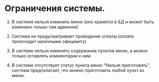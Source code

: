 # Ограничения системы.

1.	В системе нельзя изменять меню (оно хранятся в БД и может быть изменено только там админом)

2.	Система не предусматривает проведение оплаты (оплата происходит наличными официанту)

3.	В системе нельзя изменять содержание пунктов меню, а можно только оставлять комментарии к ним

4.	В системе отсутствует статус пункта меню “Нельзя приготовить”, система предполагает, что можно приготовить любой пункт из меню.
